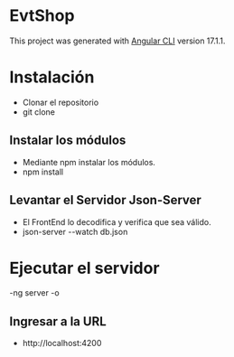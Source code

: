 # EvtShop

This project was generated with [Angular CLI](https://github.com/angular/angular-cli) version 17.1.1.

# Instalación
- Clonar el repositorio
- git clone 
## Instalar los módulos
- Mediante npm instalar los módulos.
- npm install
## Levantar el Servidor Json-Server
- El FrontEnd lo decodifica y verifica que sea válido.
- json-server --watch db.json
# Ejecutar el servidor
-ng server -o
## Ingresar a la URL
- http://localhost:4200
